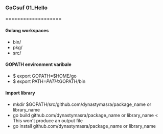 ### GoCsuf 01_Hello
===================

#### Golang workspaces
* bin/
* pkg/
* src/

#### GOPATH environment varibale
* $ export GOPATH=$HOME/go
* $ export PATH=$PATH:$GOPATH/bin

#### Import library
* mkdir $GOPATH/src/github.com/dynastymasra/package_name or library_name
* go build github.com/dynastymasra/package_name or library_name < This won't produce an output file
* go install github.com/dynastymasra/package_name or library_name
